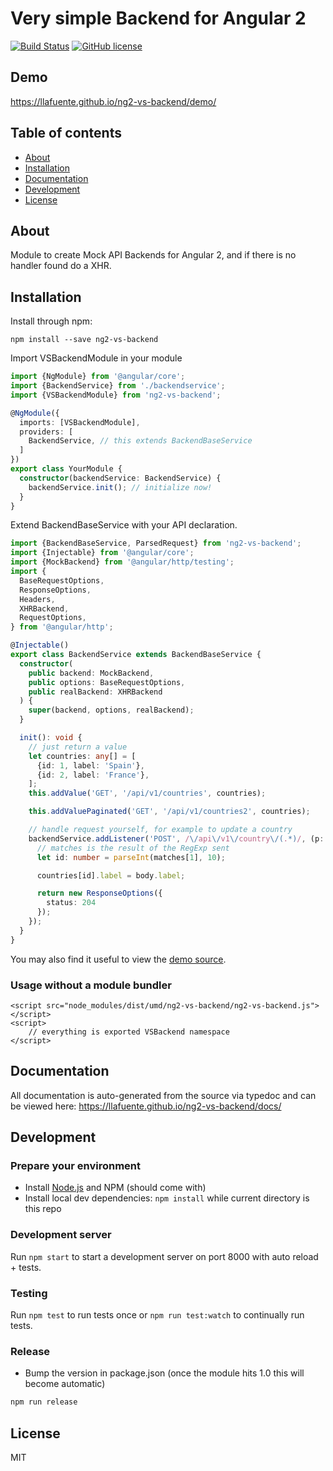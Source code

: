 # Very simple Backend for Angular 2
[![Build Status](https://travis-ci.org/llafuente/ng2-vs-backend.svg?branch=master)](https://travis-ci.org/llafuente/ng2-vs-backend)
[![GitHub license](https://img.shields.io/badge/license-MIT-blue.svg)](https://raw.githubusercontent.com/llafuente/ng2-vs-backend/master/LICENSE)

## Demo
https://llafuente.github.io/ng2-vs-backend/demo/

## Table of contents

- [About](#about)
- [Installation](#installation)
- [Documentation](#documentation)
- [Development](#development)
- [License](#licence)

## About

Module to create Mock API Backends for Angular 2, and if there is no handler found do a XHR.

## Installation

Install through npm:
```
npm install --save ng2-vs-backend
```

Import VSBackendModule in your module

```typescript
import {NgModule} from '@angular/core';
import {BackendService} from './backendservice';
import {VSBackendModule} from 'ng2-vs-backend';

@NgModule({
  imports: [VSBackendModule],
  providers: [
    BackendService, // this extends BackendBaseService
  ]
})
export class YourModule {
  constructor(backendService: BackendService) {
    backendService.init(); // initialize now!
  }
}
```

Extend BackendBaseService with your API declaration.

```typescript
import {BackendBaseService, ParsedRequest} from 'ng2-vs-backend';
import {Injectable} from '@angular/core';
import {MockBackend} from '@angular/http/testing';
import {
  BaseRequestOptions,
  ResponseOptions,
  Headers,
  XHRBackend,
  RequestOptions,
} from '@angular/http';

@Injectable()
export class BackendService extends BackendBaseService {
  constructor(
    public backend: MockBackend,
    public options: BaseRequestOptions,
    public realBackend: XHRBackend
  ) {
    super(backend, options, realBackend);
  }

  init(): void {
    // just return a value
    let countries: any[] = [
      {id: 1, label: 'Spain'},
      {id: 2, label: 'France'},
    ];
    this.addValue('GET', '/api/v1/countries', countries);

    this.addValuePaginated('GET', '/api/v1/countries2', countries);

    // handle request yourself, for example to update a country
    backendService.addListener('POST', /\/api\/v1\/country\/(.*)/, (p: ParsedRequest, matches: string[]) => {
      // matches is the result of the RegExp sent
      let id: number = parseInt(matches[1], 10);

      countries[id].label = body.label;

      return new ResponseOptions({
        status: 204
      });
    });
  }
}

```

You may also find it useful to view the [demo source](https://github.com/llafuente/ng2-vs-backend/blob/master/demo/demo.ts).

### Usage without a module bundler
```
<script src="node_modules/dist/umd/ng2-vs-backend/ng2-vs-backend.js"></script>
<script>
    // everything is exported VSBackend namespace
</script>
```

## Documentation
All documentation is auto-generated from the source via typedoc and can be viewed here:
https://llafuente.github.io/ng2-vs-backend/docs/

## Development

### Prepare your environment
* Install [Node.js](http://nodejs.org/) and NPM (should come with)
* Install local dev dependencies: `npm install` while current directory is this repo

### Development server
Run `npm start` to start a development server on port 8000 with auto reload + tests.

### Testing
Run `npm test` to run tests once or `npm run test:watch` to continually run tests.

### Release
* Bump the version in package.json (once the module hits 1.0 this will become automatic)
```bash
npm run release
```

## License

MIT
